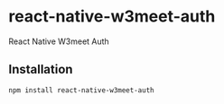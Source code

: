 # react-native-w3meet-auth

React Native W3meet Auth

## Installation

```sh
npm install react-native-w3meet-auth
```
